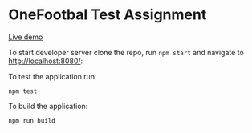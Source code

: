 # OneFootbal Test Assignment

[Live demo](http://onefootball.xvakin.ru/)

To start developer server clone the repo, run `npm start` and navigate to [http://localhost:8080/](http://localhost:8080/):

To test the application run:

```
npm test
```

To build the application:

```
npm run build
```